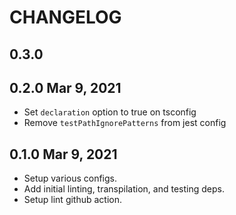 # CHANGELOG

## 0.3.0

## 0.2.0 Mar 9, 2021

- Set `declaration` option to true on tsconfig
- Remove `testPathIgnorePatterns` from jest config

## 0.1.0 Mar 9, 2021

- Setup various configs.
- Add initial linting, transpilation, and testing deps.
- Setup lint github action.
